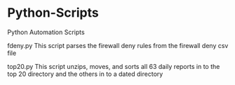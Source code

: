 # Python-Scripts
Python Automation Scripts

fdeny.py
This script parses the firewall deny rules from the firewall deny csv file
	
top20.py
This script unzips, moves, and sorts all 63 daily reports in to the top 20 directory and the others in to a dated directory

